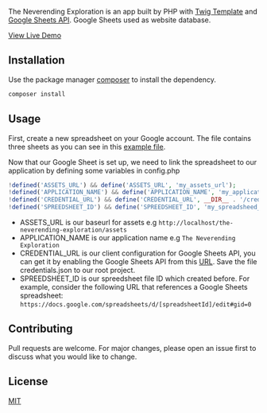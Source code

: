 The Neverending Exploration is an app built by PHP with [Twig Template](https://twig.symfony.com/) and [Google Sheets API](https://developers.google.com/sheets/api/guides/concepts). Google Sheets used as website database.

[View Live Demo](https://neverending.dinda.id/)

## Installation

Use the package manager [composer](https://getcomposer.org/) to install the dependency.

```bash
composer install
```

## Usage

First, create a new spreadsheet on your Google account. The file contains three sheets as you can see in this [example file](https://docs.google.com/spreadsheets/d/1N-T3DsgFF_GktcVl6aKn1RryKt6LKpqpgvC9nJpFkFA/edit?usp=sharing).

Now that our Google Sheet is set up, we need to link the spreadsheet to our application by defining some variables in config.php

```php
!defined('ASSETS_URL') && define('ASSETS_URL', 'my_assets_url');
!defined('APPLICATION_NAME') && define('APPLICATION_NAME', 'my_application_name');
!defined('CREDENTIAL_URL') && define('CREDENTIAL_URL', __DIR__ . '/credentials.json');
!defined('SPREEDSHEET_ID') && define('SPREEDSHEET_ID', 'my_spreadsheed_id');
```
- ASSETS_URL is our baseurl for assets e.g `http://localhost/the-neverending-exploration/assets`
- APPLICATION_NAME is our application name e.g `The Neverending Exploration`
- CREDENTIAL_URL is our client configuration for Google Sheets API, you can get it by enabling the Google Sheets API from this [URL](https://developers.google.com/sheets/api/quickstart/php). Save the file credentials.json to our root project.
- SPREEDSHEET_ID is our spreedsheet file ID which created before. For example, consider the following URL that references a Google Sheets spreadsheet:
`https://docs.google.com/spreadsheets/d/[spreadsheetId]/edit#gid=0`


## Contributing
Pull requests are welcome. For major changes, please open an issue first to discuss what you would like to change.


## License
[MIT](https://choosealicense.com/licenses/mit/)